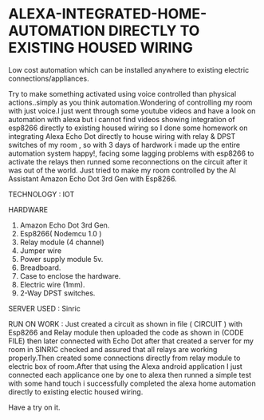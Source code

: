 # ALEXA-INTEGRATED-HOME-AUTOMATION DIRECTLY TO EXISTING HOUSED WIRING
Low cost automation which can be installed anywhere to existing electric connections/appliances.

Try to make something activated using voice controlled than physical actions..simply as you think automation.Wondering of controlling my room with just voice.I just went through some youtube videos and have a look on automation with alexa but i cannot find videos showing integration of esp8266 directly to existing housed wiring so I done some homework on integrating Alexa Echo Dot  directly to house wiring with relay & DPST switches of my room , so with 3 days of hardwork i made up the entire automation system happy!, facing some lagging problems with esp8266 to activate the relays then runned some  reconnections on the circuit after it was out of the world.
Just tried to make my room controlled by the AI Assistant Amazon Echo Dot 3rd Gen with Esp8266.

TECHNOLOGY : IOT

HARDWARE
1) Amazon Echo Dot 3rd Gen.
2) Esp8266( Nodemcu 1.0 )
3) Relay module (4 channel)
4) Jumper wire
5) Power supply module 5v.
6) Breadboard.
7) Case to enclose the hardware.
8) Electric wire (1mm).
9) 2-Way DPST switches.

SERVER USED : Sinric

RUN ON WORK :
Just created a circuit as shown in file ( CIRCUIT ) with Esp8266 and Relay module then uploaded the code as shown in (CODE FILE) then later connected with Echo Dot
after that created a server for my room in SINRIC checked and assured that all relays are working properly.Then created some connections  directly from relay module to electric box of room.After that using the Alexa android application I just connected each applicance one by one to alexa then runned a simple test with some hand touch i successfully completed the alexa home automation directly to existing electic housed wiring.

Have a try on it.



